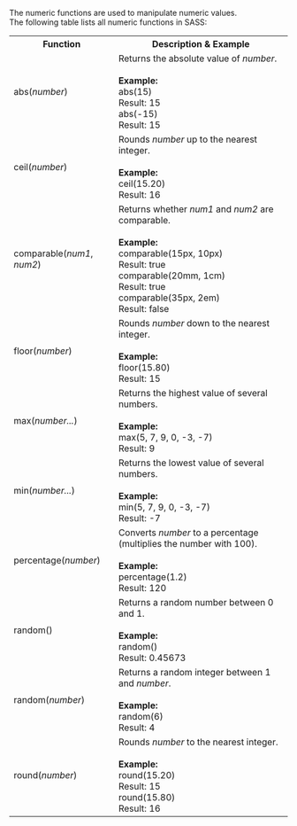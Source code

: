 The numeric functions are used to manipulate numeric values.
<br>
The following table lists all numeric functions in SASS:
<table class="ws-table-all notranslate">
  <tr>
    <th>Function</th>
    <th>Description &amp; Example</th>
  </tr>
  <tr>
    <td>abs(<em>number</em>)</td>
    <td>Returns the absolute value of <em>number</em>.<br><br>
    <strong>Example:</strong><br>abs(15)<br>Result: 15<br>abs(-15)<br>Result: 15</td>
  </tr>
  <tr>
    <td>ceil(<em>number</em>)</td>
    <td>Rounds <em>number</em> up to the nearest integer.<br><br>
    <strong>Example:</strong><br>ceil(15.20)<br>Result: 16</td>
  </tr>
  <tr>
    <td>comparable(<em>num1</em>, <em>num2</em>)</td>
    <td>Returns whether <em>num1</em> and <em>num2</em> are comparable.<br><br>
    <strong>Example:</strong><br>comparable(15px, 10px)<br>Result: true<br>comparable(20mm, 1cm)<br>Result: 
    true<br>comparable(35px, 2em)<br>Result: false</td>
  </tr>
  <tr>
    <td>floor(<em>number</em>)</td>
    <td>Rounds <em>number</em> down to the nearest integer.<br><br>
    <strong>Example:</strong><br>floor(15.80)<br>Result: 15</td>
  </tr>
  <tr>
    <td>max(<em>number...</em>)</td>
    <td>Returns the highest value of several numbers.<br><br>
    <strong>Example:</strong><br>max(5, 7, 9, 0, -3, -7)<br>Result: 9</td>
  </tr>
  <tr>
    <td>min(<em>number...</em>)</td>
    <td>Returns the lowest value of several numbers.<br><br>
    <strong>Example:</strong><br>min(5, 7, 9, 0, -3, -7)<br>Result: -7</td>
  </tr>
  <tr>
    <td>percentage(<em>number</em>)</td>
    <td>Converts <em>number</em> to a percentage (multiplies the number with 100).<br>
    <br>
    <strong>Example:</strong><br>percentage(1.2)<br>Result: 120</td>
  </tr>
  <tr>
    <td>random()</td>
    <td>Returns a random number between 0 and 1.<br><br>
    <strong>Example:</strong><br>random()<br>Result: 0.45673</td>
  </tr>
  <tr>
    <td>random(<em>number</em>)</td>
    <td>Returns a random integer between 1 and <em>number</em>.<br><br>
    <strong>Example:</strong><br>random(6)<br>Result: 4</td>
  </tr>
  <tr>
    <td>round(<em>number</em>)</td>
    <td>Rounds <em>number</em> to the nearest integer.<br><br>
    <strong>Example:</strong><br>round(15.20)<br>Result: 15<br>round(15.80)<br>Result: 16</td>
  </tr>
</table>
